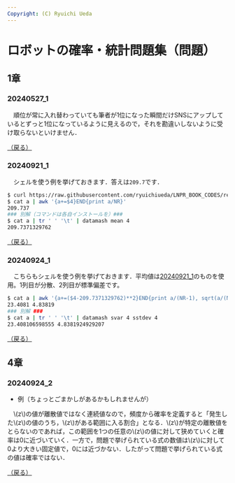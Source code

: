 ```yaml
---
Copyright: (C) Ryuichi Ueda
---
```


# ロボットの確率・統計問題集（問題）

## 1章

### 20240527_1

　順位が常に入れ替わっていても筆者が1位になった瞬間だけSNSにアップしているとずっと1位になっているように見えるので，それを勘違いしないように受け取らないといけません．

[（戻る）](/?page=robot_and_stats_questions#20240527_1)

### 20240921_1

　シェルを使う例を挙げておきます．答えは`209.7`です．

```bash
$ curl https://raw.githubusercontent.com/ryuichiueda/LNPR_BOOK_CODES/refs/heads/master/sensor_data/sensor_data_200.txt > a
$ cat a | awk '{a+=$4}END{print a/NR}'
209.737
### 別解（コマンドは各自インストールを）###
$ cat a | tr ' ' '\t' | datamash mean 4
209.7371329762
```

[（戻る）](/?page=robot_and_stats_questions#20240921_1)


### 20240924_1

　こちらもシェルを使う例を挙げておきます．平均値は[20240921_1](#20240921_1)のものを使用。1列目が分散、2列目が標準偏差です。

```bash
$ cat a | awk '{a+=($4-209.7371329762)**2}END{print a/(NR-1), sqrt(a/(NR-1))}'
23.4081 4.83819
### 別解 ###
$ cat a | tr ' ' '\t' | datamash svar 4 sstdev 4
23.408106598555	4.8381924929207
```

[（戻る）](/?page=robot_and_stats_questions#20240924_1)

## 4章

### 20240924_2

* 例（ちょっとごまかしがあるかもしれませんが）

　\\(z\\)の値が離散値ではなく連続値なので，頻度から確率を定義すると「発生した\\(z\\)の値のうち，\\(z\\)がある範囲に入る割合」となる．\\(z\\)が特定の離散値をとらないのであれば，この範囲を1つの任意の\\(z\\)の値に対して狭めていくと確率は0に近づいていく．一方で，問題で挙げられている式の数値は\\(z\\)に対して0より大きい固定値で，0には近づかない．したがって問題で挙げられている式の値は確率ではない．

[（戻る）](/?page=robot_and_stats_questions#20240924_2)
